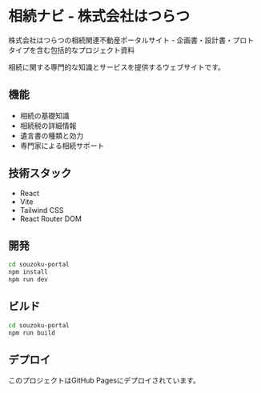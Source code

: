 # 相続ナビ - 株式会社はつらつ

株式会社はつらつの相続関連不動産ポータルサイト - 企画書・設計書・プロトタイプを含む包括的なプロジェクト資料

相続に関する専門的な知識とサービスを提供するウェブサイトです。

## 機能

- 相続の基礎知識
- 相続税の詳細情報
- 遺言書の種類と効力
- 専門家による相続サポート

## 技術スタック

- React
- Vite
- Tailwind CSS
- React Router DOM

## 開発

```bash
cd souzoku-portal
npm install
npm run dev
```

## ビルド

```bash
cd souzoku-portal
npm run build
```

## デプロイ

このプロジェクトはGitHub Pagesにデプロイされています。

